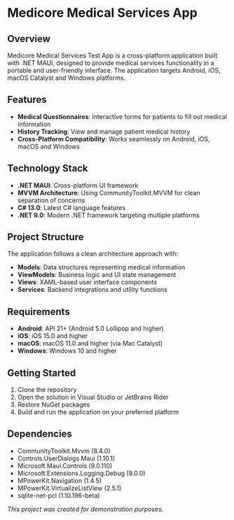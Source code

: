 # Medicore Medical Services App

## Overview
Medicore Medical Services Test App is a cross-platform application built with .NET MAUI, designed to provide medical services functionality in a portable and user-friendly interface. The application targets Android, iOS, macOS Catalyst and Windows platforms.

## Features
- **Medical Questionnaires**: Interactive forms for patients to fill out medical information
- **History Tracking**: View and manage patient medical history
- **Cross-Platform Compatibility**: Works seamlessly on Android, iOS, macOS and Windows

## Technology Stack
- **.NET MAUI**: Cross-platform UI framework
- **MVVM Architecture**: Using CommunityToolkit.MVVM for clean separation of concerns
- **C# 13.0**: Latest C# language features
- **.NET 9.0**: Modern .NET framework targeting multiple platforms

## Project Structure
The application follows a clean architecture approach with:
- **Models**: Data structures representing medical information
- **ViewModels**: Business logic and UI state management
- **Views**: XAML-based user interface components
- **Services**: Backend integrations and utility functions

## Requirements
- **Android**: API 21+ (Android 5.0 Lollipop and higher)
- **iOS**: iOS 15.0 and higher
- **macOS**: macOS 11.0 and higher (via Mac Catalyst)
- **Windows**: Windows 10 and higher

## Getting Started
1. Clone the repository
2. Open the solution in Visual Studio or JetBrains Rider
3. Restore NuGet packages
4. Build and run the application on your preferred platform

## Dependencies
- CommunityToolkit.Mvvm (8.4.0)
- Controls.UserDialogs.Maui (1.10.1)
- Microsoft.Maui.Controls (9.0.110)
- Microsoft.Extensions.Logging.Debug (9.0.0)
- MPowerKit.Navigation (1.4.5)
- MPowerKit.VirtualizeListView (2.5.1)
- sqlite-net-pcl (1.10.196-beta)

_This project was created for demonstration purposes._
